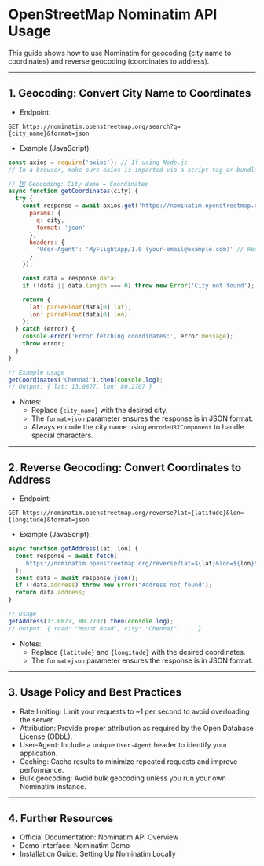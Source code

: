 # OpenStreetMap Nominatim API Usage

This guide shows how to use Nominatim for geocoding (city name to coordinates) and reverse geocoding (coordinates to address).

---

## 1. Geocoding: Convert City Name to Coordinates

- Endpoint:

```text
GET https://nominatim.openstreetmap.org/search?q={city_name}&format=json
```

- Example (JavaScript):

```js
const axios = require('axios'); // If using Node.js
// In a browser, make sure axios is imported via a script tag or bundler

// 1️⃣ Geocoding: City Name → Coordinates
async function getCoordinates(city) {
  try {
    const response = await axios.get('https://nominatim.openstreetmap.org/search', {
      params: {
        q: city,
        format: 'json'
      },
      headers: {
        'User-Agent': 'MyFlightApp/1.0 (your-email@example.com)' // Required by Nominatim
      }
    });

    const data = response.data;
    if (!data || data.length === 0) throw new Error('City not found');

    return {
      lat: parseFloat(data[0].lat),
      lon: parseFloat(data[0].lon)
    };
  } catch (error) {
    console.error('Error fetching coordinates:', error.message);
    throw error;
  }
}

// Example usage
getCoordinates('Chennai').then(console.log);
// Output: { lat: 13.0827, lon: 80.2707 }
```

- Notes:
  - Replace `{city_name}` with the desired city.
  - The `format=json` parameter ensures the response is in JSON format.
  - Always encode the city name using `encodeURIComponent` to handle special characters.

---

## 2. Reverse Geocoding: Convert Coordinates to Address

- Endpoint:

```text
GET https://nominatim.openstreetmap.org/reverse?lat={latitude}&lon={longitude}&format=json
```

- Example (JavaScript):

```js
async function getAddress(lat, lon) {
  const response = await fetch(
    `https://nominatim.openstreetmap.org/reverse?lat=${lat}&lon=${lon}&format=json`
  );
  const data = await response.json();
  if (!data.address) throw new Error("Address not found");
  return data.address;
}

// Usage
getAddress(13.0827, 80.2707).then(console.log);
// Output: { road: "Mount Road", city: "Chennai", ... }
```

- Notes:
  - Replace `{latitude}` and `{longitude}` with the desired coordinates.
  - The `format=json` parameter ensures the response is in JSON format.

---

## 3. Usage Policy and Best Practices

- Rate limiting: Limit your requests to ~1 per second to avoid overloading the server.
- Attribution: Provide proper attribution as required by the Open Database License (ODbL).
- User-Agent: Include a unique `User-Agent` header to identify your application.
- Caching: Cache results to minimize repeated requests and improve performance.
- Bulk geocoding: Avoid bulk geocoding unless you run your own Nominatim instance.

---

## 4. Further Resources

- Official Documentation: Nominatim API Overview
- Demo Interface: Nominatim Demo
- Installation Guide: Setting Up Nominatim Locally